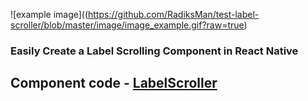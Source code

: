 ![example image]((https://github.com/RadiksMan/test-label-scroller/blob/master/image/image_example.gif?raw=true)

### Easily Create a Label Scrolling Component in React Native

## Component code - [LabelScroller](https://github.com/RadiksMan/test-label-scroller/blob/master/LabelScroller.js)
